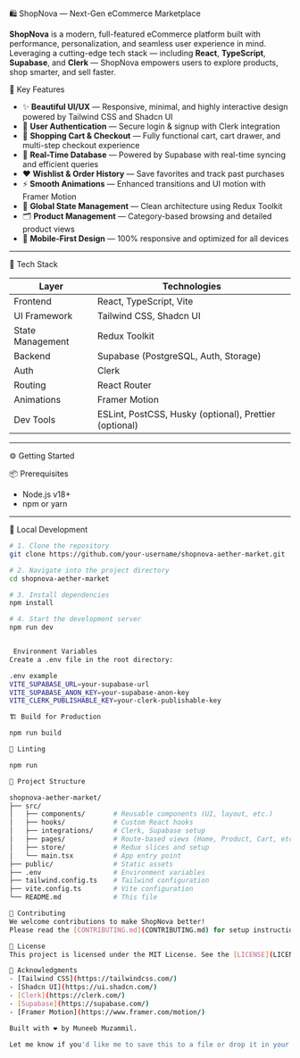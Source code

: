 🛍️ ShopNova — Next-Gen eCommerce Marketplace

**ShopNova** is a modern, full-featured eCommerce platform built with performance, personalization, and seamless user experience in mind. Leveraging a cutting-edge tech stack — including **React**, **TypeScript**, **Supabase**, and **Clerk** — ShopNova empowers users to explore products, shop smarter, and sell faster.



🚀 Key Features

- ✨ **Beautiful UI/UX** — Responsive, minimal, and highly interactive design powered by Tailwind CSS and Shadcn UI  
- 🔐 **User Authentication** — Secure login & signup with Clerk integration  
- 🛒 **Shopping Cart & Checkout** — Fully functional cart, cart drawer, and multi-step checkout experience  
- 💾 **Real-Time Database** — Powered by Supabase with real-time syncing and efficient queries  
- ❤️ **Wishlist & Order History** — Save favorites and track past purchases  
- ⚡ **Smooth Animations** — Enhanced transitions and UI motion with Framer Motion  
- 🧠 **Global State Management** — Clean architecture using Redux Toolkit  
- 🗂️ **Product Management** — Category-based browsing and detailed product views  
- 📱 **Mobile-First Design** — 100% responsive and optimized for all devices  

---

🧱 Tech Stack

| Layer            | Technologies                                                                 |
|------------------|-------------------------------------------------------------------------------|
| Frontend         | React, TypeScript, Vite                                                      |
| UI Framework     | Tailwind CSS, Shadcn UI                                                      |
| State Management | Redux Toolkit                                                                |
| Backend          | Supabase (PostgreSQL, Auth, Storage)                                         |
| Auth             | Clerk                                                                        |
| Routing          | React Router                                                                 |
| Animations       | Framer Motion                                                                |
| Dev Tools        | ESLint, PostCSS, Husky (optional), Prettier (optional)                       |

---

⚙️ Getting Started

📦 Prerequisites

- Node.js v18+
- npm or yarn

---

🧪 Local Development

```bash
# 1. Clone the repository
git clone https://github.com/your-username/shopnova-aether-market.git

# 2. Navigate into the project directory
cd shopnova-aether-market

# 3. Install dependencies
npm install

# 4. Start the development server
npm run dev


 Environment Variables
Create a .env file in the root directory:

.env example
VITE_SUPABASE_URL=your-supabase-url
VITE_SUPABASE_ANON_KEY=your-supabase-anon-key
VITE_CLERK_PUBLISHABLE_KEY=your-clerk-publishable-key

🏗️ Build for Production

npm run build

🧹 Linting

npm run 

🧠 Project Structure

shopnova-aether-market/
├── src/
│   ├── components/       # Reusable components (UI, layout, etc.)
│   ├── hooks/            # Custom React hooks
│   ├── integrations/     # Clerk, Supabase setup
│   ├── pages/            # Route-based views (Home, Product, Cart, etc.)
│   ├── store/            # Redux slices and setup
│   └── main.tsx          # App entry point
├── public/               # Static assets
├── .env                  # Environment variables
├── tailwind.config.ts    # Tailwind configuration
├── vite.config.ts        # Vite configuration
└── README.md             # This file

🤝 Contributing
We welcome contributions to make ShopNova better!
Please read the [CONTRIBUTING.md](CONTRIBUTING.md) for setup instructions, coding standards, and pull request guidelines.

📄 License
This project is licensed under the MIT License. See the [LICENSE](LICENSE) file for full details.

🙏 Acknowledgments
- [Tailwind CSS](https://tailwindcss.com/)
- [Shadcn UI](https://ui.shadcn.com/)
- [Clerk](https://clerk.com/)
- [Supabase](https://supabase.com/)
- [Framer Motion](https://www.framer.com/motion/)

Built with ❤️ by Muneeb Muzammil.

Let me know if you'd like me to save this to a file or drop it in your project structure.
